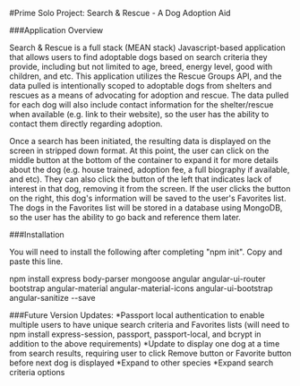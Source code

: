 #Prime Solo Project: Search & Rescue - A Dog Adoption Aid

###Application Overview

Search & Rescue is a full stack (MEAN stack) Javascript-based application that allows users to find adoptable dogs based on search criteria they provide, including but not limited to age, breed, energy level, good with children, and etc. This application utilizes the Rescue Groups API, and the data pulled is intentionally scoped to adoptable dogs from shelters and rescues as a means of advocating for adoption and rescue. The data pulled for each dog will also include contact information for the shelter/rescue when available (e.g. link to their website), so the user has the ability to contact them directly regarding adoption.

Once a search has been initiated, the resulting data is displayed on the screen in stripped down format. At this point, the user can click on the middle button at the bottom of the container to expand it for more details about the dog (e.g. house trained, adoption fee, a full biography if available, and etc). They can also click the button of the left that indicates lack of interest in that dog, removing it from the screen. If the user clicks the button on the right, this dog's information will be saved to the user's Favorites list. The dogs in the Favorites list will be stored in a database using MongoDB, so the user has the ability to go back and reference them later.

###Installation

You will need to install the following after completing "npm init". Copy and paste this line.

npm install express body-parser mongoose angular angular-ui-router bootstrap angular-material angular-material-icons angular-ui-bootstrap angular-sanitize --save

###Future Version Updates:
*Passport local authentication to enable multiple users to have unique search criteria and Favorites lists (will need to npm install express-session, passport, passport-local, and bcrypt in addition to the above requirements)
*Update to display one dog at a time from search results, requiring user to click Remove button or Favorite button before next dog is displayed
*Expand to other species
*Expand search criteria options
